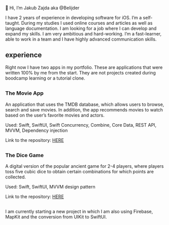 👋 Hi, I’m Jakub Zajda aka @Belijder

I have 2 years of experience in developing software for iOS. I’m a self-taught. During my studies I used online courses and articles as well as language documentation. I am looking for a job where I can develop and expand my skills. I am very ambitious and hard-working. I’m a fast-learner, able to work in a team and I have highly advanced communication skills.

## experience
Right now I have two apps in my portfolio. These are applications that were written 100% by me from the start. They are not projects created during boodcamp learning or a tutorial clone.

##
### The Movie App
An application that uses the TMDB database, which allows users to browse, search and save movies. In addition, the app recommends movies to watch based on the user’s favorite movies and actors.

Used: Swift, SwiftUI, Swift Concurrency, Combine, Core Data, REST API, MVVM, Dependency injection

Link to the repository: [HERE](https://github.com/Belijder/TheMovieApp)

##

### The Dice Game
A digital version of the popular ancient game for 2-4 players, where players toss five cubic dice to obtain certain combinations for which points are
collected.

Used: Swift, SwiftUI, MVVM design pattern

Link to the repository: [HERE](https://github.com/Belijder/DiceGame_remote)

##

I am currently starting a new project in which I am also using Firebase,
MapKit and the conversion from UIKit to SwiftUI.






<!---
Belijder/Belijder is a ✨ special ✨ repository because its `README.md` (this file) appears on your GitHub profile.
You can click the Preview link to take a look at your changes.

- 👀 I’m interested in mobile development
- 🌱 I’m currently learning ...
- 💞️ I’m looking to collaborate on ...

--->
